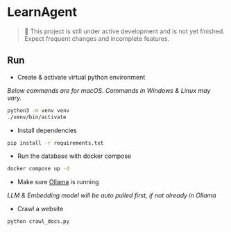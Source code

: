 # LearnAgent

> 🚧 This project is still under active development and is not yet finished. Expect frequent changes and incomplete features.


## Run

- Create & activate virtual python environment

*Below commands are for macOS. Commands in Windows & Linux may vary.*

```bash
python3 -m venv venv
./venv/bin/activate
```

- Install dependencies

```bash
pip install -r requirements.txt
```

- Run the database with docker compose

```bash
docker compose up -d
```

- Make sure [Ollama](https://github.com/ollama/ollama?tab=readme-ov-file) is running

*LLM & Embedding model will be auto pulled first, if not already in Ollama*

- Crawl a website

```bash
python crawl_docs.py
```